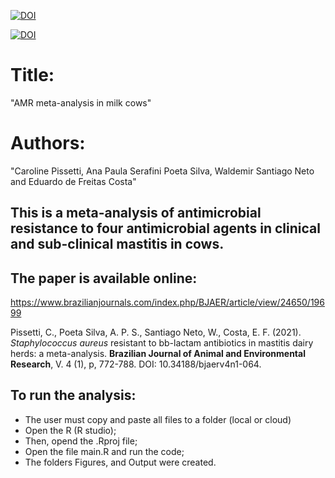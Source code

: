 [![DOI](https://zenodo.org/badge/DOI/10.34188/bjaerv4n1-064.svg)](https://www.brazilianjournals.com/index.php/BJAER/article/view/24650/19699)

[![DOI](https://img.shields.io/badge/say-thanks-ff69b4.svg)](https://saythanks.io/to/kennethreitz)


# Title: 
"AMR meta-analysis in milk cows"
# Authors: 
"Caroline Pissetti, Ana Paula Serafini Poeta Silva, Waldemir Santiago Neto and Eduardo de Freitas Costa"


## This is a meta-analysis of antimicrobial resistance to four antimicrobial agents in clinical and sub-clinical mastitis in cows.

## The paper is available online:

https://www.brazilianjournals.com/index.php/BJAER/article/view/24650/19699

Pissetti, C., Poeta Silva, A. P. S., Santiago Neto, W., Costa, E. F. (2021). *Staphylococcus aureus* resistant to bb-lactam antibiotics in mastitis dairy herds: a meta-analysis. **Brazilian Journal of Animal and Environmental Research**, V. 4 (1), p, 772-788. DOI: 10.34188/bjaerv4n1-064.


## To run the analysis: 
 + The user must copy and paste all files to a folder (local or cloud)
 + Open the R (R studio); 
 + Then, opend the .Rproj file;
 + Open the file main.R and run the code;
 + The folders Figures, and Output were created.
